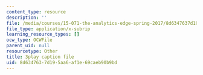 ```yaml
---
content_type: resource
description: ''
file: /media/courses/15-071-the-analytics-edge-spring-2017/8d6347637d195aa6af1e69caeb90b9bd_ruFpq-_wpc0.vtt
file_type: application/x-subrip
learning_resource_types: []
ocw_type: OCWFile
parent_uid: null
resourcetype: Other
title: 3play caption file
uid: 8d634763-7d19-5aa6-af1e-69caeb90b9bd
---
```

